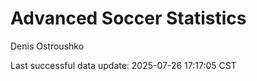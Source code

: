 # Advanced Soccer Statistics
Denis Ostroushko

<!-- gfm -->

Last successful data update: 2025-07-26 17:17:05 CST
